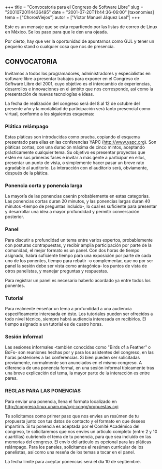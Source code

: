 +++
title = "Convocatoria para el Congreso de Software Libre"
slug = "20010720114436495"
date = "2001-07-20T11:44:36-06:00"
[taxonomies]
tema = ["ChorosViejos"]
autor = ["Víctor Manuel Jáquez Leal"]
+++

Este es un mensaje que se esta repartiendo por las listas de correo de
Linux en México. Se los paso para que le den una ojeada.

Por cierto, hay que ver la oportunidad de apuntarnos como GUL y tener un
pequeño stand o cualquier cosa que nos de presencia.

<!-- more -->

## CONVOCATORIA

Invitamos a todos los programadores, administradores y especialistas en
software libre a presentar trabajos para exponer en el Congreso de
Software Libre del 2001, cuyo objetivo es el intercambio de
experiencias, desarrollos e innovaciones en el ámbito que nos
corresponde, así como la presentación de nuevas tecnologías e ideas.

La fecha de realización del congreso será del 8 al 12 de octubre del
presente año y la modalidad de participación será tanto presencial como
virtual, conforme a los siguientes esquemas:

### Plática relámpago

Estas pláticas son introducidas como prueba, copiando el esquema
presentado para ellas en las conferencias YAPC (http://www.yapc.org).
Son pláticas cortas, con una duración máxima de cinco mintos, aceptando
prácticamente cualquier tema. Su objetivo es presentar proyectos que
estén en sus primeras fases e invitar a más gente a participar en ellos,
presentar un punto de vista, o simplemente hacer pasar un breve rato
agradable al auditorio. La interacción con el auditorio será,
obviamente, después de la plática.

### Ponencia corta y ponencia larga

La mayoría de las ponencias caerán probablemente en estas categorías.
Las ponencias cortas duran 20 minutos, y las ponencias largas duran 40
minutos -tiempo de preguntas incluído-, lo cual es suficiente para
presentar y desarrollar una idea a mayor profundidad y permitir
conversación posterior.

### Panel

Para discutir a profundidad un tema entre varios expertos, probablemente
con posturas contrapuestas, y recibir amplia participación por parte de
la comunidad, el mejor formato es un panel. Con dos horas de tiempo
asignado, habrá suficiente tiempo para una exposición por parte de cada
uno de los ponentes, tiempo para rebatir -o complementar, que no por ser
panel la sesión debe ser vista como antagónica- los puntos de vista de
otros panelistas, y manejar preguntas y respuestas.

Para registrar un panel es necesario haberlo acordado ya entre todos los
ponentes.

### Tutorial

Para realmente enseñar un tema a profundidad a una audiencia
específicamente interesada en éste. Los tutoriales pueden ser ofrecidos
a todo nivel técnico, siempre habrá audiencia interesada en recibirlos.
El tiempo asignado a un tutorial es de cuatro horas.

### Sesión informal

Las sesiones informales -también conocidas como "Birds of a Feather" o
BoFs- son reuniones hechas por y para los asistentes del congreso, en
las horas posteriores a las conferencias. Si bien pueden ser solicitadas
previamente, normalmente son anunciados en el mismo congreso. A
diferencia de una ponencia formal, en una sesión informal típicamente
tras una breve explicación del tema, la mayor parte de la interacción es
entre pares.

### REGLAS PARA LAS PONENCIAS

Para enviar una ponencia, llena el formato localizado en
<http://congreso.linux.unam.mx/cgi-congr/propuestas.cgi>

Te solicitamos como primer paso que nos envíes un resúmen de tu
propuesta junto con tus datos de contacto y el formato en que desees
impartirla. Si tu ponencia es aceptada por el Comité Académico del
congreso, te solicitaremos que nos envíes un artículo completo (entre 2
y 10 cuartillas) cubriendo el tema de tu ponencia, para que sea incluído
en las memorias del congreso. El envío del artículo es opcional para las
pláticas relámpago. Para los paneles, solicitamos el resúmen curricular
de los panelistas, así como una reseña de los temas a tocar en el panel.

La fecha límite para aceptar ponencias será el día 10 de septiembre.
